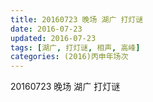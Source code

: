 ```yaml
---
title: 20160723 晚场 湖广 打灯谜
date: 2016-07-23
updated: 2016-07-23
tags: [湖广, 打灯谜, 相声, 高峰] 
categories: (2016)丙申年场次 
---
```

20160723 晚场 湖广 打灯谜
